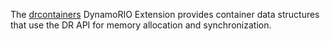 The [drcontainers](http://dynamorio.org/page_drcontainers.html) DynamoRIO Extension
provides container data structures that use the DR API for memory allocation and
synchronization.
